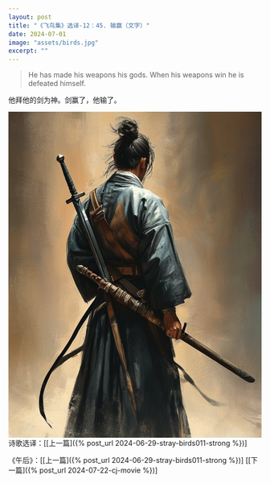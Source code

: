 ```yaml
---
layout: post
title: "《飞鸟集》选译-12：45. 输赢（文字）"
date: 2024-07-01
image: "assets/birds.jpg"
excerpt: ""
---
```


>He has made his weapons his gods.  When his weapons win he is defeated himself.

他拜他的剑为神。剑赢了，他输了。


<img style="float:left" src="/assets/sword.jpg">

----
诗歌选译：\[[上一篇]({% post_url 2024-06-29-stray-birds011-strong %})\] 

《午后》：\[[上一篇]({% post_url 2024-06-29-stray-birds011-strong %})\] \[[下一篇]({% post_url 2024-07-22-cj-movie %})\] 
